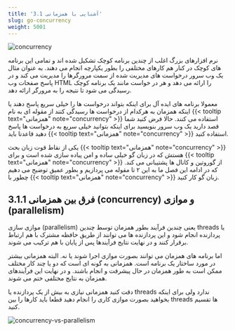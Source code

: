```yaml
---
title: '3.1 آشنایی با همزمانی'
slug: go-concurrency
weight: 5001
---
```


 ![concurrency](../../assets/img/content/chapter3/concurrency/1.png)
 
نرم افزارهای بزرگ اغلب از چندین برنامه کوچک تشکیل شده اند و تمامی این برنامه های کوچک در کنار هم کارهای مختلفی را بطور یکپارچه انجام می دهند. به عنوان مثال یک وب سرور درخواست های مدیریت شده از سمت مرورگرها را مدیریت می کند و در پاسخ صفحات وب HTML را ارائه می دهد و هر در خواست مانند یک برنامه کوچک رسیدگی می شود تا نتیجه را به مرورگر ارائه دهد.

معمولا برنامه های ایده آل برای اینکه بتواند درخواست ها را خیلی سریع پاسخ دهند یا اینکه همزمان به هرکدام از درخواست ها رسیدگی کنند از مقوله ای به نام {{< tooltip text="همزمانی" note="concurrency" >}} استفاده می کنند. حالا فرض کنید شما قصد دارید یک وب سرور بنویسید برای اینکه بتوانید خیلی سریع به درخواست ها پاسخ دهید قاعدتا باید  {{< tooltip text="همزمانی" note="concurrency" >}} استفاده کنید.

یکی از نقاط قوت زبان بحث  {{< tooltip text="همزمانی" note="concurrency" >}}  هستش که در زبان گو خیلی ساده و امن پیاده سازی شده است و برای  {{< tooltip text="همزمانی" note="concurrency" >}} از گوروتین و کانال ها پشتیبانی می کند. که در ادامه این فصل ما به این ۲ تا مقوله می پردازیم و بطور عمیق توضیح می دهیم چطور با  {{< tooltip text="همزمانی" note="concurrency" >}}  زبان گو کار کنید.

## 3.1.1 فرق بین همزمانی (concurrency) و موازی (parallelism)


موازی سازی (parallelism) یعنی چندین فرآیند بطور همزمان توسط چندین threads یا پردازنده انجام شود و این پردازنده ها می توانند از طریق حافظه مشترک با هم ارتباط برقرار کنند و در نهایت نتایج فرآیندها پس از پایان با هم ترکیب می شوند.

اما برنامه های همزمان می توانند بصورت موازی اجرا شوند یا نه. البته همزمانی بیشتر در مورد ساختار یک برنامه است. همزمانی به گونه ای است که دو یا چند کار مختلف ممکن است به طور همزمان در حال پیشرفت و انجام باشند. و در نهایت این فرآیندهای همزمان به نتایج مختلفی ختم می شوند.

دقت کنید همزمانی نیازی به بیش از یک پردازنده یا threads ندارد ولی برای اینکه بخواهید بصورت موازی کاری را انجام دهید قطعا باید کارها را بین threads ها تقسیم کنید.

 ![concurrency-vs-parallelism](../../assets/img/content/chapter3/concurrency/2.png)
 